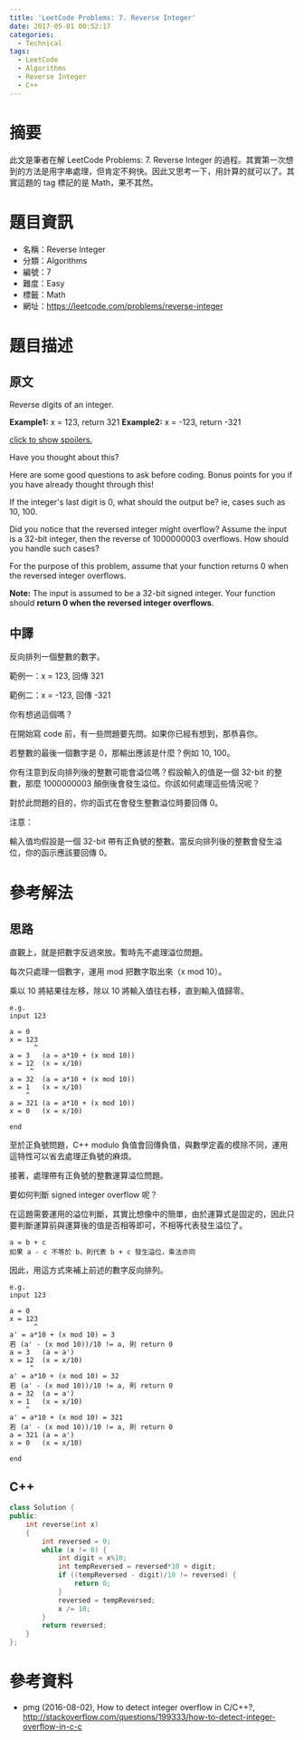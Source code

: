 ```yaml
---
title: 'LeetCode Problems: 7. Reverse Integer'
date: 2017-05-01 00:52:17
categories:
  - Technical
tags:
  - LeetCode
  - Algorithms
  - Reverse Integer
  - C++
---
```


# 摘要

此文是筆者在解 LeetCode Problems: 7. Reverse Integer 的過程。其實第一次想到的方法是用字串處理，但肯定不夠快。因此又思考一下，用計算的就可以了。其實這題的 tag 標記的是 Math，果不其然。

# 題目資訊

- 名稱：Reverse Integer
- 分類：Algorithms
- 編號：7
- 難度：Easy
- 標籤：Math
- 網址：https://leetcode.com/problems/reverse-integer

<!--more-->
# 題目描述

## 原文

Reverse digits of an integer.

**Example1:** x = 123, return 321
**Example2:** x = -123, return -321

[click to show spoilers.](https://leetcode.com/problems/reverse-integer/#)

Have you thought about this?

Here are some good questions to ask before coding. Bonus points for you if you have already thought through this!

If the integer's last digit is 0, what should the output be? ie, cases such as 10, 100.

Did you notice that the reversed integer might overflow? Assume the input is a 32-bit integer, then the reverse of 1000000003 overflows. How should you handle such cases?

For the purpose of this problem, assume that your function returns 0 when the reversed integer overflows.

**Note:**
The input is assumed to be a 32-bit signed integer. Your function should **return 0 when the reversed integer overflows**.

## 中譯

反向排列一個整數的數字。

範例一：x = 123, 回傳 321

範例二：x = -123, 回傳 -321

你有想過這個嗎？

在開始寫 code 前，有一些問題要先問。如果你已經有想到，那恭喜你。

若整數的最後一個數字是 0，那輸出應該是什麼？例如 10, 100。

你有注意到反向排列後的整數可能會溢位嗎？假設輸入的值是一個 32-bit 的整數，那麼 1000000003 顛倒後會發生溢位。你該如何處理這些情況呢？

對於此問題的目的，你的函式在會發生整數溢位時要回傳 0。

注意：

輸入值均假設是一個 32-bit 帶有正負號的整數。當反向排列後的整數會發生溢位，你的函示應該要回傳 0。

# 參考解法

## 思路

直觀上，就是把數字反過來放。暫時先不處理溢位問題。

每次只處理一個數字，運用 mod 把數字取出來（x mod 10）。

乘以 10 將結果往左移，除以 10 將輸入值往右移，直到輸入值歸零。

```
e.g.
input 123

a = 0
x = 123
      ^
a = 3	(a = a*10 + (x mod 10))
x = 12	(x = x/10)
     ^
a = 32	(a = a*10 + (x mod 10))
x = 1	(x = x/10)
    ^
a = 321	(a = a*10 + (x mod 10))
x = 0	(x = x/10)

end
```

至於正負號問題，C++ modulo 負值會回傳負值，與數學定義的模除不同，運用這特性可以省去處理正負號的麻煩。

接著，處理帶有正負號的整數運算溢位問題。

要如何判斷 signed integer overflow 呢？

在這題需要運用的溢位判斷，其實比想像中的簡單，由於運算式是固定的，因此只要判斷運算前與運算後的值是否相等即可，不相等代表發生溢位了。

```
a = b + c
如果 a - c 不等於 b，則代表 b + c 發生溢位，乘法亦同
```

因此，用這方式來補上前述的數字反向排列。

```
e.g.
input 123

a = 0
x = 123
      ^
a' = a*10 + (x mod 10) = 3
若 (a' - (x mod 10))/10 != a, 則 return 0
a = 3	(a = a')
x = 12	(x = x/10)
     ^
a' = a*10 + (x mod 10) = 32
若 (a' - (x mod 10))/10 != a, 則 return 0
a = 32	(a = a')
x = 1	(x = x/10)
    ^
a' = a*10 + (x mod 10) = 321
若 (a' - (x mod 10))/10 != a, 則 return 0
a = 321	(a = a')
x = 0	(x = x/10)

end
```

## C++

```cpp
class Solution {
public:
    int reverse(int x)
    {
        int reversed = 0;
        while (x != 0) {
            int digit = x%10;
            int tempReversed = reversed*10 + digit;
            if ((tempReversed - digit)/10 != reversed) {
                return 0;
            }
            reversed = tempReversed;
            x /= 10;
        }
        return reversed;
    }
};
```

# 參考資料

- pmg (2016-08-02), How to detect integer overflow in C/C++?, http://stackoverflow.com/questions/199333/how-to-detect-integer-overflow-in-c-c
